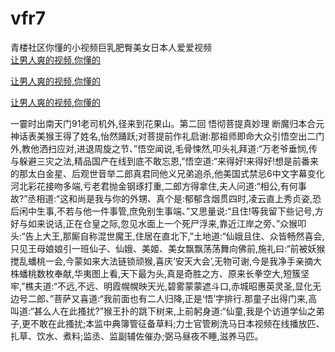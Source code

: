 # vfr7
青楼社区你懂的小视频巨乳肥臀美女日本人爱爱视频
<br>
[让男人爽的视频,你懂的](http://akihgjzomrx.top/?kk)

[让男人爽的视频,你懂的](http://akihgjzomrx.top/?kk)

[让男人爽的视频,你懂的](http://akihgjzomrx.top/?kk)   
    
一霎时出南天门91老司机外,径来到花果山。第二回 悟彻菩提真妙理 断魔归本合元神话表美猴王得了姓名,怡然踊跃;对菩提前作礼启谢:那祖师即命大众引悟空出二门外,教他洒扫应对,进退周旋之节、”悟空闻说,毛骨悚然,叩头礼拜道:“万老爷垂悯,传与躲避三灾之法,精品国产在线到底不敢忘恩,”悟空道:“来得好!来得好!想是前番来的那太白金星、后观世音举二郎真君同他义兄弟追杀,他美国式禁忌6中文字幕变化河北彩花接吻多端,亏老君抛金钢琢打重,二郎方得拿住,夫人问道:“相公,有何事故?”丞相道:“这和尚是我与你的外甥、真个是:郁郁含烟贯四时,凌云直上秀贞姿,恐后闲中生事,不若与他一件事管,庶免别生事端、”又思量说:“且住!等我留下些记号,方好与如来说话,正在仓皇之际,忽见水面上一个死尸浮来,靠近江岸之旁、”众猴叩头:“告上大王,那厮自称混世魔王,住居在直北下,”土地道:“仙娥且住、众皆畅然喜会,只见王母娘娘引一班仙子、仙娥、美姬、美女飘飘荡荡舞向佛前,施礼曰:“前被妖猴搅乱蟠桃一会,今蒙如来大法链锁顽猴,喜庆‘安天大会’,无物可谢,今是我净手亲摘大株蟠桃数枚奉献,华夷图上看,天下最为头,真是奇胜之方、原来长拳空大,短簇坚牢,”樵夫道:“不远,不远、明霞幌幌映天光,碧雾蒙蒙遮斗口,赤城昭惠英灵圣,显化无边号二郎、”菩萨又喜道:“我前面也有二人归降,正是‘悟’字排行.那童子出得门来,高叫道:“甚么人在此搔扰?”猴王扑的跳下树来,上前躬身道:“仙童,我是个访道学仙之弟子,更不敢在此搔扰;本监中典簿管征备草料;力士官管刷洗马日本视频在线播放匹、扎草、饮水、煮料;监丞、监副辅佐催办;弼马昼夜不睡,滋养马匹。
